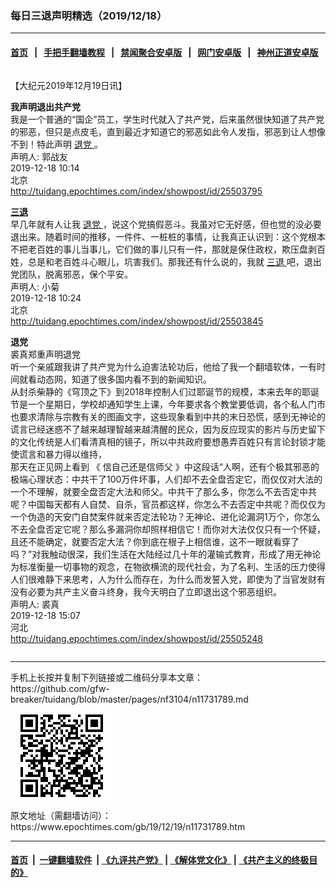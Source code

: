 ### 每日三退声明精选（2019/12/18）
------------------------

#### [首页](https://github.com/gfw-breaker/banned-news1/blob/master/README.md) &nbsp;&nbsp;|&nbsp;&nbsp; [手把手翻墙教程](https://github.com/gfw-breaker/guides/wiki) &nbsp;&nbsp;|&nbsp;&nbsp; [禁闻聚合安卓版](https://github.com/gfw-breaker/bn-android) &nbsp;&nbsp;|&nbsp;&nbsp; [网门安卓版](https://github.com/oGate2/oGate) &nbsp;&nbsp;|&nbsp;&nbsp; [神州正道安卓版](https://github.com/SzzdOgate/update) 



<div class="column" id="artbody" itemprop="articleBody">
 <!-- article content begin -->
 <p>
  【大纪元2019年12月19日讯】
 </p>
 <p>
  <strong>
   我声明退出共产党
  </strong>
  <br/>
  我是一个普通的“国企”员工，学生时代就入了共产党，后来虽然很快知道了共产党的邪恶，但只是点皮毛，直到最近才知道它的邪恶如此令人发指，邪恶到让人想像不到！特此声明
  <a href="https://www.epochtimes.com/gb/tag/%E9%80%80%E5%85%9A.html">
   退党
  </a>
  。
  <br/>
  声明人: 郭战友
  <br/>
  2019-12-18 10:14
  <br/>
  北京
  <br/>
  <a href="http://tuidang.epochtimes.com/index/showpost/id/25503795">
   http://tuidang.epochtimes.com/index/showpost/id/25503795
  </a>
 </p>
 <p>
  <strong>
   <a href="https://www.epochtimes.com/gb/tag/%E4%B8%89%E9%80%80.html">
    三退
   </a>
  </strong>
  <br/>
  早几年就有人让我
  <a href="https://www.epochtimes.com/gb/tag/%E9%80%80%E5%85%9A.html">
   退党
  </a>
  ，说这个党搞假恶斗。我虽对它无好感，但也觉的没必要退出来。随着时间的推移，一件件、一桩桩的事情，让我真正认识到：这个党根本不把老百姓的事儿当事儿，它们做的事儿只有一件，那就是保住政权，欺压盘剥百姓，总是和老百姓斗心眼儿，坑害我们。那我还有什么说的，我就
  <a href="https://www.epochtimes.com/gb/tag/%E4%B8%89%E9%80%80.html">
   三退
  </a>
  吧，退出党团队，脱离邪恶，保个平安。
  <br/>
  声明人: 小菊
  <br/>
  2019-12-18 10:24
  <br/>
  北京
  <br/>
  <a href="http://tuidang.epochtimes.com/index/showpost/id/25503845">
   http://tuidang.epochtimes.com/index/showpost/id/25503845
  </a>
 </p>
 <p>
  <strong>
   退党
  </strong>
  <br/>
  裘真郑重声明退党
  <br/>
  听一个亲戚跟我讲了共产党为什么迫害法轮功后，他给了我一个翻墙软体，一有时间就看动态网，知道了很多国内看不到的新闻知识。
  <br/>
  从封杀柴静的《穹顶之下》到2018年控制人们过耶诞节的规模，本来去年的耶诞节是一个星期日，学校却通知学生上课，今年要求各个教堂要低调，各个私人门市也要求清除与宗教有关的图画文字，这些现象看到中共的末日恐慌，感到无神论的谎言已经迷惑不了越来越理智越来越清醒的民众，因为反应现实的影片与历史留下的文化传统是人们看清真相的镜子，所以中共政府要想愚弄百姓只有言论封锁才能使谎言和暴力得以维持，
  <br/>
  那天在正见网上看到 《 信自己还是信师父 》中这段话“人啊，还有个极其邪恶的极端心理状态：中共干了100万件坏事，人们却不去全盘否定它，而仅仅对大法的一个不理解，就要全盘否定大法和师父。中共干了那么多，你怎么不去否定中共呢？中国每天都有人自焚、自杀，官员都这样，你怎么不去否定中共呢？而仅仅为一个伪造的天安门自焚案件就来否定法轮功？无神论、进化论漏洞1万个，你怎么不去全盘否定它呢？那么多漏洞你却照样相信它！而你对大法仅仅只有一个怀疑，且还不能确定，就要否定大法？你到底在根子上相信谁，这不一眼就看穿了吗？”对我触动很深，我们生活在大陆经过几十年的灌输式教育，形成了用无神论为标准衡量一切事物的观念，在物欲横流的现代社会，为了名利、生活的压力使得人们很难静下来思考，人为什么而存在，为什么而发誓入党，即使为了当官发财有没有必要为共产主义奋斗终身，我今天明白了立即退出这个邪恶组织。
  <br/>
  声明人: 裘真
  <br/>
  2019-12-18 15:07
  <br/>
  河北
  <br/>
  <a href="http://tuidang.epochtimes.com/index/showpost/id/25505248">
   http://tuidang.epochtimes.com/index/showpost/id/25505248
  </a>
 </p>
 <p>
 </p>
</div>
<hr/>
手机上长按并复制下列链接或二维码分享本文章：<br/>
https://github.com/gfw-breaker/tuidang/blob/master/pages/nf3104/n11731789.md <br/>
<a href='https://github.com/gfw-breaker/tuidang/blob/master/pages/nf3104/n11731789.md'><img src='https://github.com/gfw-breaker/tuidang/blob/master/pages/nf3104/n11731789.md.png'/></a> <br/>
原文地址（需翻墙访问）：https://www.epochtimes.com/gb/19/12/19/n11731789.htm


------------------------
#### [首页](https://github.com/gfw-breaker/banned-news/blob/master/README.md) &nbsp;|&nbsp; [一键翻墙软件](https://github.com/gfw-breaker/nogfw/blob/master/README.md) &nbsp;| [《九评共产党》](https://github.com/gfw-breaker/9ping.md/blob/master/README.md#九评之一评共产党是什么) | [《解体党文化》](https://github.com/gfw-breaker/jtdwh.md/blob/master/README.md) | [《共产主义的终极目的》](https://github.com/gfw-breaker/gczydzjmd.md/blob/master/README.md)


<img src='http://gfw-breaker.win/tuidang/pages/nf3104/n11731789.md' width='0px' height='0px'/>